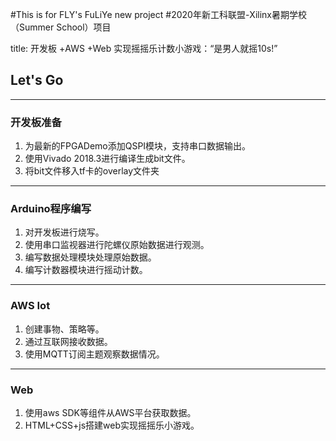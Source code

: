 #This is for FLY's FuLiYe new project
#2020年新工科联盟-Xilinx暑期学校（Summer School）项目

title: 开发板 +AWS +Web 实现摇摇乐计数小游戏：“是男人就摇10s!”

## Let's Go
---
### 开发板准备
1. 为最新的FPGADemo添加QSPI模块，支持串口数据输出。
2. 使用Vivado 2018.3进行编译生成bit文件。
3. 将bit文件移入tf卡的overlay文件夹
---
### Arduino程序编写
1. 对开发板进行烧写。
2. 使用串口监视器进行陀螺仪原始数据进行观测。
3. 编写数据处理模块处理原始数据。
4. 编写计数器模块进行摇动计数。

---
### AWS Iot
1. 创建事物、策略等。
2. 通过互联网接收数据。
3. 使用MQTT订阅主题观察数据情况。

---
### Web
1. 使用aws SDK等组件从AWS平台获取数据。
2. HTML+CSS+js搭建web实现摇摇乐小游戏。

